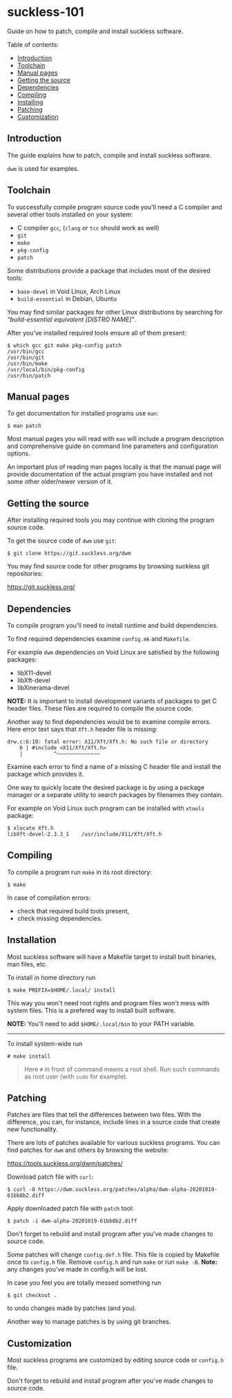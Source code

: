 suckless-101
============

Guide on how to patch, compile and install suckless software.

Table of contents:

* [Introduction](#introduction)
* [Toolchain](#toolchain)
* [Manual pages](#manual-pages)
* [Getting the source](#getting-the-source)
* [Dependencies](#dependencies)
* [Compiling](#compiling)
* [Installing](#installing)
* [Patching](#patching)
* [Customization](#customization)

## Introduction

The guide explains how to patch, compile and install suckless software.

`dwm` is used for examples.

## Toolchain

To successfully compile program source code you'll need a C
compiler and several other tools installed on your system:

* C compiler `gcc`, (`clang` or `tcc` should work as well)
* `git`
* `make`
* `pkg-config`
* `patch`

Some distributions provide a package that includes most of the desired
tools:

* `base-devel` in Void Linux, Arch Linux
* `build-essential` in Debian, Ubuntu

You may find similar packages for other Linux distributions by
searching for _"build-essential equivalent [DISTRO NAME]"_.

After you've installed required tools ensure all of them present:

    $ which gcc git make pkg-config patch
    /usr/bin/gcc
    /usr/bin/git
    /usr/bin/make
    /usr/local/bin/pkg-config
    /usr/bin/patch

## Manual pages

To get documentation for installed programs use `man`:

    $ man patch

Most manual pages you will read with `man` will include a program
description and comprehensive guide on command line parameters and
configuration options.

An important plus of reading man pages locally is that the manual page
will provide documentation of the actual program you have installed and
not some other older/newer version of it.

## Getting the source

After installing required tools you may continue with cloning the
program source code.

To get the source code of `dwm` use `git`:

    $ git clone https://git.suckless.org/dwm
    
You may find source code for other programs by browsing suckless git
repositories:

https://git.suckless.org/

## Dependencies

To compile program you'll need to install runtime and build dependencies.

To find required dependencies examine `config.mk` and `Makefile`.

For example `dwm` dependencies on Void Linux are satisfied by the
following packages:

* libX11-devel
* libXft-devel
* libXinerama-devel

**NOTE:** It is important to install development variants of packages
to get C header files. These files are required to compile the source code.

Another way to find dependencies would be to examine compile errors.
Here error text says that `Xft.h` header file is missing:

    drw.c:6:10: fatal error: X11/Xft/Xft.h: No such file or directory
        6 | #include <X11/Xft/Xft.h>
        |          ^~~~~~~~~~~~~~~

Examine each error to find a name of a missing C header file and
install the package which provides it.

One way to quickly locate the desired package is by using a package
manager or a separate utility to search packages by filenames they
contain.

For example on Void Linux such program can be installed with `xtools`
package:

    $ xlocate Xft.h
    libXft-devel-2.3.3_1	/usr/include/X11/Xft/Xft.h

## Compiling

To compile a program run `make` in its root directory:

    $ make

In case of compilation errors:

* check that required build tools present,
* check missing dependencies.

## Installation

Most suckless software will have a Makefile target to install built binaries,
man files, etc.

To install in home directory run

    $ make PREFIX=$HOME/.local/ install

This way you won't need root rights and program files won't mess with system
files. This is a prefered way to install built software.

**NOTE:** You'll need to add `$HOME/.local/bin` to your PATH variable.

---

To install system-wide run

    # make install

> Here `#` in front of command meens a root shell.
> Run such commands as root user (with `sudo` for example).


## Patching

Patches are files that tell the differences between two files. With the
difference, you can, for instance, include lines in a source code that create
new functionality.

There are lots of patches available for various suckless programs. You can find
patches for `dwm` and others by browsing the website:

https://tools.suckless.org/dwm/patches/

Download patch file with `curl`:

    $ curl -O https://dwm.suckless.org/patches/alpha/dwm-alpha-20201019-61bb8b2.diff

Apply downloaded patch file with `patch` tool:

    $ patch -i dwm-alpha-20201019-61bb8b2.diff

Don't forget to rebuild and install program after you've made changes to source
code.

Some patches will change `config.def.h` file. This file is copied by Makefile
once to `config.h` file. Remove `config.h` and run `make` or run `make -B`.
**Note:** any changes you've made in config.h will be lost.

In case you feel you are totally messed something run

    $ git checkout .

to undo changes made by patches (and you).

Another way to manage patches is by using git branches.


## Customization

Most suckless programs are customized by editing source code or `config.h` file.

Don't forget to rebuild and install program after you've made changes to source
code.
